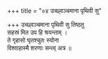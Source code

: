 +++
title = "०४ उच्छ्वञ्चमाना पृथिवी सु"

+++
उच्छ्वञ्चमाना पृथिवी सु तिष्ठतु  
सहस्रं मित उप हि श्रयन्ताम् ।  
ते गृहासो घृतश्चुतः स्योना  
विश्वाहास्मै शरणाः सन्त्व् अत्र ॥